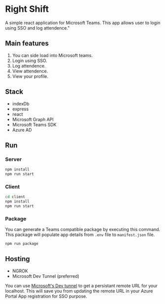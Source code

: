 # Right Shift

A simple react application for Microsoft Teams. This app allows user to login using SSO and log attendence."

## Main features

1. You can side load into Microsoft teams. 
2. Login using SSO.
3. Log attendence.
4. View attendence.
5. View your profile.


## Stack

- indexDb
- express
- react
- Microsoft Graph API
- Microsoft Teams SDK
- Azure AD

## Run

### Server

```bash
npm install 
npm run start

```

### Client

```bash
cd client
npm install 
npm run start

```

### Package
You can generate a Teams compatible package by executing this command.
This package will populate app details from `.env` file to `manifest.json` file.
```bash
npm run package
```

## Hosting
- NGROK
- Microsoft Dev Tunnel (preferred)

You can use [Microsoft's Dev tunnel](https://learn.microsoft.com/en-us/azure/developer/dev-tunnels/overview)  to get a persistant remote URL for your localhost.
This will save you from updating the remote URL in your Azure Portal App registration for SSO purpose.
